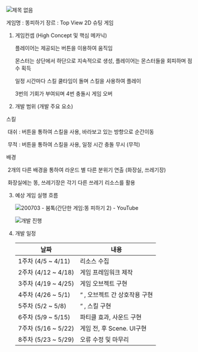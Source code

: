 ![제목 없음](https://user-images.githubusercontent.com/71045957/113512210-81cd0300-959e-11eb-9203-bc969712a22d.png)

게임명 : 똥피하기
장르   : Top View 2D 슈팅 게임


1. 게임컨셉 (High Concept 및 핵심 메카닉)

   플레이어는 제공되는 버튼을 이용하여 움직임

   몬스터는 상단에서 하단으로 지속적으로 생성, 플레이어는 몬스터들을 회피하며 점수 획득

   일정 시간마다 스킬 쿨타임이 돌며 스킬을 사용하여 플레이

   3번의 기회가 부여되며 4번 충돌시 게임 오버

2.  개발 범위 (개발 주요 요소)

   스킬

   ​	대쉬 : 버튼을 통하여 스킬을 사용, 바라보고 있는 방향으로 순간이동

   ​	무적 : 버튼을 통하여 스킬을 사용, 일정 시간 충돌 무시 (무적)

   배경

   ​	2개의 다른 배경을 통하여 라운드 별 다른 분위기 연출 (화장실, 쓰레기장)

   ​	화장실에는 똥, 쓰레기장은 각기 다른 쓰레기 리소스를 활용

3. 예상 게임 실행 흐름

   ![200703 - 붐톡(간단한 게임:똥 피하기 2) - YouTube](https://i.ytimg.com/vi/R_mURtWKlgU/hqdefault.jpg)
   
   ![개발 진행](https://user-images.githubusercontent.com/71045957/113512250-bfca2700-959e-11eb-917a-ae1ae0ec99cf.png)

4. 개발 일정

   | **날짜**             | **내용**                       |
   | -------------------- | ------------------------------ |
   | 1주차 (4/5 ~ 4/11)   | 리소스 수집                    |
   | 2주차 (4/12 ~  4/18) | 게임 프레임워크 제작           |
   | 3주차 (4/19 ~  4/25) | 게임 오브젝트 구현             |
   | 4주차 (4/26 ~  5/1)  | “ , 오브젝트  간 상호작용 구현 |
   | 5주차 (5/2 ~  5/8)   | “ , 스킬  구현                 |
   | 6주차 (5/9 ~  5/15)  | 파티클 효과, 사운드  구현      |
   | 7주차  (5/16 ~ 5/22) | 게임 전, 후  Scene.  UI구현    |
   | 8주차 (5/23 ~  5/29) | 오류 수정 및 마무리            |

